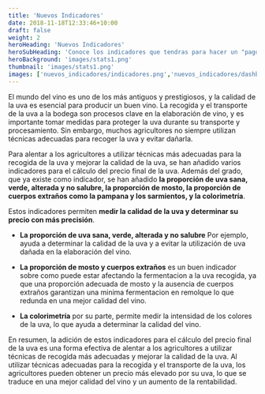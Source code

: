 ```yaml
---
title: 'Nuevos Indicadores'
date: 2018-11-18T12:33:46+10:00
draft: false
weight: 2
heroHeading: 'Nuevos Indicadores'
heroSubHeading: 'Conoce los indicadores que tendras para hacer un "pago por calidad"'
heroBackground: 'images/stats1.png'
thumbnail: 'images/stats1.png'
images: ['nuevos_indicadores/indicadores.png','nuevos_indicadores/dashboard_estadisticas_agregadas.png','nuevos_indicadores/deteccion.png','nuevos_indicadores/dashboard_estadisticas_individualizadas.png','nuevos_indicadores/deteccion_poca_luminosidad_y_variedad_vertical.jpg','nuevos_indicadores/m2.png','nuevos_indicadores/ejemplo_recortar_fondo.png','nuevos_indicadores/m4.jpg','nuevos_indicadores/uva_blanca_negra.jpeg'] 
---
```


El mundo del vino es uno de los más antiguos y prestigiosos, y la calidad de la uva es esencial para producir un buen vino. La recogida y el transporte de la uva a la bodega son procesos clave en la elaboración de vino, y es importante tomar medidas para proteger la uva durante su transporte y procesamiento. Sin embargo, muchos agricultores no siempre utilizan técnicas adecuadas para recoger la uva y evitar dañarla.

Para alentar a los agricultores a utilizar técnicas más adecuadas para la recogida de la uva y mejorar la calidad de la uva, se han añadido varios indicadores para el cálculo del precio final de la uva. Además del grado, que ya existe como indicador, se han añadido **la proporción de uva sana, verde, alterada y no salubre, la proporción de mosto, la proporción de cuerpos extraños como la pampana y los sarmientos, y la colorimetría**.

Estos indicadores permiten **medir la calidad de la uva y determinar su precio con más precisión**. 

* __La proporción de uva sana, verde, alterada y no salubre__ Por ejemplo, ayuda a determinar la calidad de la uva y a evitar la utilización de uva dañada en la elaboración del vino. 

* __La proporción de mosto y cuerpos extraños__ es un buen indicador sobre como puede estar afectando la fermentacion a la uva recogida, ya que una proporción adecuada de mosto y la ausencia de cuerpos extraños garantizan una minima fermentacion en remolque lo que redunda en una mejor calidad del vino.

* __La colorimetría__ por su parte, permite medir la intensidad de los colores de la uva, lo que ayuda a determinar la calidad del vino.

En resumen, la adición de estos indicadores para el cálculo del precio final de la uva es una forma efectiva de alentar a los agricultores a utilizar técnicas de recogida más adecuadas y mejorar la calidad de la uva. Al utilizar técnicas adecuadas para la recogida y el transporte de la uva, los agricultores pueden obtener un precio más elevado por su uva, lo que se traduce en una mejor calidad del vino y un aumento de la rentabilidad.

